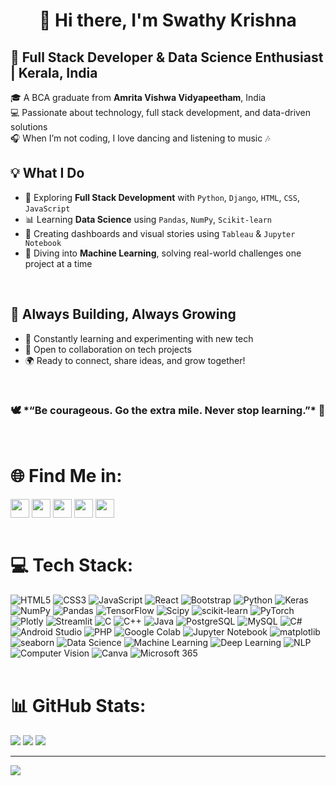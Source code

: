 # <h1 align="center"> 👋 Hi there, I'm Swathy Krishna </h1>

<h2><strong>🚀 Full Stack Developer & Data Science Enthusiast | Kerala, India</strong></h2>

🎓 A BCA graduate from **Amrita Vishwa Vidyapeetham**, India  
💻 Passionate about technology, full stack development, and data-driven solutions  
🎧 When I’m not coding, I love dancing and listening to music 🎶
<br>

## 💡 What I Do

- 🔧 Exploring **Full Stack Development** with `Python`, `Django`, `HTML`, `CSS`, `JavaScript`
- 📊 Learning **Data Science** using `Pandas`, `NumPy`, `Scikit-learn`
- 📌 Creating dashboards and visual stories using `Tableau` & `Jupyter Notebook`
- 🧪 Diving into **Machine Learning**, solving real-world challenges one project at a time
<br>

## 🚀 Always Building, Always Growing

- 🌱 Constantly learning and experimenting with new tech
- 🤝 Open to collaboration on tech projects
- 🌍 Ready to connect, share ideas, and grow together!
<br>

<h3 align="center"> 🕊️ *“Be courageous. Go the extra mile. Never stop learning.”* 🤍</h3>
<br>


# 🌐 Find Me in:

<a href="mailto:swathykrishnamany01@gmail.com" target="blank"><img align="center" src="https://github.com/user-attachments/assets/f69f9436-6253-4ba1-a39c-4f9113b60b66" height="30" /></a>
<a href="https://www.linkedin.com/in/swathy-krishna-/" target="blank"><img align="center" src="https://img.icons8.com/?size=512&id=13930&format=png" height="30" /></a>
<a href="https://www.youtube.com/@swathykrishna8267" target="blank"><img align="center" src="https://img.icons8.com/?size=512&id=19318&format=png" height="30" /></a>
<a href="https://discord.com/channels/@me" target="blank"><img align="center" src="https://img.icons8.com/?size=512&id=30998&format=png" height="30" /></a>
<a href="https://stackoverflow.com/users/30648907/swathy-krishna" target="blank"><img align="center" src="https://img.icons8.com/?size=512&id=13955&format=png" height="30" /></a>
<br><br>

# 💻 Tech Stack:
![HTML5](https://img.shields.io/badge/html5-%23E34F26.svg?style=for-the-badge&logo=html5&logoColor=white) 
![CSS3](https://img.shields.io/badge/css3-%231572B6.svg?style=for-the-badge&logo=css3&logoColor=white) 
![JavaScript](https://img.shields.io/badge/javascript-%23323330.svg?style=for-the-badge&logo=javascript&logoColor=%23F7DF1E) 
![React](https://img.shields.io/badge/react-%2320232a.svg?style=for-the-badge&logo=react&logoColor=%2361DAFB) 
![Bootstrap](https://img.shields.io/badge/bootstrap-%238511FA.svg?style=for-the-badge&logo=bootstrap&logoColor=white) 
![Python](https://img.shields.io/badge/python-3670A0?style=for-the-badge&logo=python&logoColor=ffdd54) 
![Keras](https://img.shields.io/badge/Keras-%23D00000.svg?style=for-the-badge&logo=Keras&logoColor=white) 
![NumPy](https://img.shields.io/badge/numpy-%23013243.svg?style=for-the-badge&logo=numpy&logoColor=white) 
![Pandas](https://img.shields.io/badge/pandas-%23150458.svg?style=for-the-badge&logo=pandas&logoColor=white) 
![TensorFlow](https://img.shields.io/badge/TensorFlow-%23FF6F00.svg?style=for-the-badge&logo=TensorFlow&logoColor=white) 
![Scipy](https://img.shields.io/badge/SciPy-%230C55A5.svg?style=for-the-badge&logo=scipy&logoColor=%white) 
![scikit-learn](https://img.shields.io/badge/scikit--learn-%23F7931E.svg?style=for-the-badge&logo=scikit-learn&logoColor=white) 
![PyTorch](https://img.shields.io/badge/PyTorch-%23EE4C2C.svg?style=for-the-badge&logo=PyTorch&logoColor=white) 
![Plotly](https://img.shields.io/badge/Plotly-%233F4F75.svg?style=for-the-badge&logo=plotly&logoColor=white) 
![Streamlit](https://img.shields.io/badge/Streamlit-%23FE4B4B.svg?style=for-the-badge&logo=streamlit&logoColor=white) 
![C](https://img.shields.io/badge/C-A8B9CC?logo=c&logoColor=white&style=for-the-badge) 
![C++](https://img.shields.io/badge/C++-00599C?logo=c%2B%2B&logoColor=white&style=for-the-badge)
![Java](https://img.shields.io/badge/Java-007396?logo=java&logoColor=white&style=for-the-badge)
![PostgreSQL](https://img.shields.io/badge/PostgreSQL-4169E1?logo=postgresql&logoColor=white&style=for-the-badge)
![MySQL](https://img.shields.io/badge/MySQL-4479A1?logo=mysql&logoColor=white&style=for-the-badge)
![C#](https://img.shields.io/badge/C%23-239120?logo=c-sharp&logoColor=white&style=for-the-badge)
![Android Studio](https://img.shields.io/badge/Android%20Studio-3DDC84?logo=android-studio&logoColor=white&style=for-the-badge)
![PHP](https://img.shields.io/badge/PHP-777BB4?logo=php&logoColor=white&style=for-the-badge)
![Google Colab](https://img.shields.io/badge/Google%20Colab-F9AB00?logo=googlecolab&logoColor=white&style=for-the-badge)
![Jupyter Notebook](https://img.shields.io/badge/Jupyter-F37626?logo=jupyter&logoColor=white&style=for-the-badge)
![matplotlib](https://img.shields.io/badge/matplotlib-11557C?logo=matplotlib&logoColor=white&style=for-the-badge)
![seaborn](https://img.shields.io/badge/seaborn-4B8BBE?logo=python&logoColor=white&style=for-the-badge)
![Data Science](https://img.shields.io/badge/Data%20Science-FFA500?style=for-the-badge)
![Machine Learning](https://img.shields.io/badge/Machine%20Learning-00BFFF?style=for-the-badge)
![Deep Learning](https://img.shields.io/badge/Deep%20Learning-FF7F50?style=for-the-badge&logo=python&logoColor=white)
![NLP](https://img.shields.io/badge/NLP-1F77B4?style=for-the-badge&logo=python&logoColor=white)
![Computer Vision](https://img.shields.io/badge/Computer%20Vision-32CD32?style=for-the-badge&logo=python&logoColor=white)
![Canva](https://img.shields.io/badge/Canva-%2300C4CC.svg?style=for-the-badge&logo=Canva&logoColor=white) 
![Microsoft 365](https://img.shields.io/badge/Microsoft%20365-0078D4?style=for-the-badge&logo=microsoft-office&logoColor=white)
<br><br>


# 📊 GitHub Stats:
![](https://github-readme-stats.vercel.app/api?username=SwathyKrishna02&theme=dark&hide_border=false&include_all_commits=false&count_private=true)
![](https://nirzak-streak-stats.vercel.app/?user=SwathyKrishna02&theme=dark&hide_border=false)
![](https://github-readme-stats.vercel.app/api/top-langs/?username=SwathyKrishna02&theme=dark&hide_border=false&include_all_commits=false&count_private=true&layout=compact)

---
[![](https://visitcount.itsvg.in/api?id=SwathyKrishna02&icon=5&color=5)](https://visitcount.itsvg.in)

<!-- Proudly created with GPRM ( https://gprm.itsvg.in ) -->

